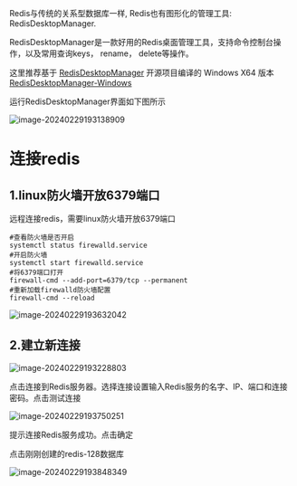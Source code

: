 Redis与传统的关系型数据库一样, Redis也有图形化的管理工具: RedisDesktopManager.

RedisDesktopManager是一款好用的Redis桌面管理工具，支持命令控制台操作，以及常用查询keys， rename， delete等操作。

这里推荐基于 [RedisDesktopManager](https://github.com/uglide/RedisDesktopManager) 开源项目编译的 Windows X64 版本[RedisDesktopManager-Windows](https://github.com/lework/RedisDesktopManager-Windows)

运行RedisDesktopManager界面如下图所示

![image-20240229193138909](https://gitee.com/dongguo4812_admin/image/raw/master/image/202402291939506.png)

# 连接redis

## 1.linux防火墙开放6379端口

远程连接redis，需要linux防火墙开放6379端口

```
#查看防火墙是否开启
systemctl status firewalld.service
#开启防火墙
systemctl start firewalld.service
#将6379端口打开
firewall-cmd --add-port=6379/tcp --permanent
#重新加载firewalld防火墙配置
firewall-cmd --reload
```

![image-20240229193632042](https://gitee.com/dongguo4812_admin/image/raw/master/image/202402291939882.png)

## 2.建立新连接

![image-20240229193228803](https://gitee.com/dongguo4812_admin/image/raw/master/image/202402291939763.png)

点击连接到Redis服务器。选择连接设置输入Redis服务的名字、IP、端口和连接密码。点击测试连接

![image-20240229193750251](https://gitee.com/dongguo4812_admin/image/raw/master/image/202402291939248.png)

提示连接Redis服务成功。点击确定

点击刚刚创建的redis-128数据库

![image-20240229193848349](https://gitee.com/dongguo4812_admin/image/raw/master/image/202402291939988.png)

